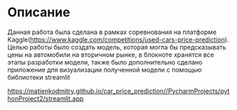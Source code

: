 # Описание
Данная работа была сделана в рамках соревнования на платформе Kaggle(https://www.kaggle.com/competitions/used-cars-price-prediction). Целью работы было создать модель, которая могла бы предсказывать цены на автомобили на вторичном рынке, в блокноте хранятся все этапы разработки модели, также было дополнительно сделано приложение для визуализации полученной модели с помощью библиотеки streamlit

https://matienkodmitry.github.io/car_price_prediction//PycharmProjects/pythonProject2/streamlit.app
